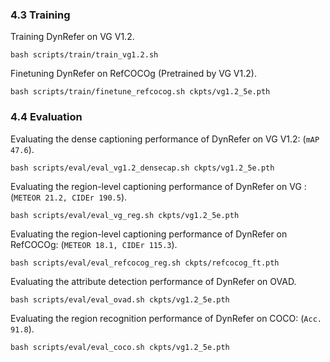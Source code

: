 ### 4.3 Training

Training DynRefer on VG V1.2.
```
bash scripts/train/train_vg1.2.sh
```
Finetuning DynRefer on RefCOCOg (Pretrained by VG V1.2).
```
bash scripts/train/finetune_refcocog.sh ckpts/vg1.2_5e.pth
```


### 4.4 Evaluation
Evaluating the dense captioning performance of DynRefer on VG V1.2: (`mAP 47.6`).
```
bash scripts/eval/eval_vg1.2_densecap.sh ckpts/vg1.2_5e.pth
```
Evaluating the region-level captioning performance of DynRefer on VG : (`METEOR 21.2, CIDEr 190.5`).
```
bash scripts/eval/eval_vg_reg.sh ckpts/vg1.2_5e.pth
```
Evaluating the region-level captioning performance of DynRefer on RefCOCOg: (`METEOR 18.1, CIDEr 115.3`).
```
bash scripts/eval/eval_refcocog_reg.sh ckpts/refcocog_ft.pth
```
Evaluating the attribute detection performance of DynRefer on OVAD.
```
bash scripts/eval/eval_ovad.sh ckpts/vg1.2_5e.pth
```
Evaluating the region recognition performance of DynRefer on COCO: (`Acc. 91.8`).
```
bash scripts/eval/eval_coco.sh ckpts/vg1.2_5e.pth
```



